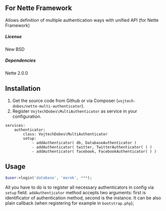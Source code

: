 ## For Nette Framework

Allows definition of multiple authentication ways with unified API (for Nette Framework)

##### License

New BSD

##### Dependencies

Nette 2.0.0

## Installation

1. Get the source code from Github or via Composer (`vojtech-dobes/nette-multi-authenticator`).
2. Register `VojtechDobes\MultiAuthenticator` as service in your configuration.


```neon
services:
	authenticator:
		class: VojtechDobes\MultiAuthenticator
		setup:
			- addAuthenticator( db, DatabaseAuthenticator )
			- addAuthenticator( twitter, TwitterAuthenticator( ) )
			- addAuthenticator( facebook, FacebookAuthenticator( ) )
```

## Usage

```php
$user->login('database', 'marek', ***);
```

All you have to do is to register all necessary authenticators in config via `setup` field. `addAuthenticator` method accepts two arguments: first is identificator of authentication method, second is the instance. It can be also plain callback (when registering for example in `bootstrap.php`);
